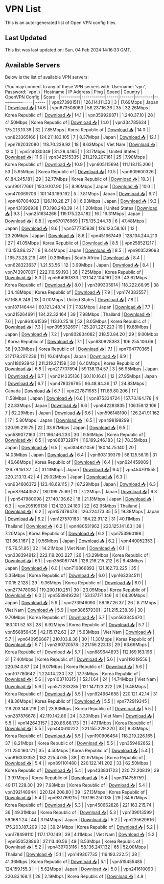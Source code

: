 # VPN List

This is an auto-generated list of Open VPN config files.

## Last Updated

This list was last updated on: Sun, 04 Feb 2024 14:16:33 GMT.

## Available Servers

Below is the list of available VPN servers:

(You may connect to any of these VPN servers with: Username: 'vpn', Password: 'vpn'.)
| Hostname | IP Address | Ping | Speed | Country | OpenVPN Config | Score |
|----------|------------|------|-------|---------|----------------| ----- |
| vpn273901511 | 126.114.111.33 | 3 | 17.69Mbps | Japan | [Download 📥](./configs/server_0_JP.ovpn) | 14.6 |
| vpn673508063 | 58.237.16.36 | 35 | 32.26Mbps | Korea Republic of | [Download 📥](./configs/server_1_KR.ovpn) | 14.1 |
| vpn359926871 | 1.240.37.10 | 28 | 41.50Mbps | Korea Republic of | [Download 📥](./configs/server_2_KR.ovpn) | 14.0 |
| vpn334785634 | 175.213.10.36 | 32 | 7.85Mbps | Korea Republic of | [Download 📥](./configs/server_3_KR.ovpn) | 14.0 |
| vpn823365166 | 124.211.183.105 | 7 | 8.37Mbps | Japan | [Download 📥](./configs/server_4_JP.ovpn) | 12.1 |
| vpn792032080 | 118.70.239.92 | 18 | 8.63Mbps | Viet Nam | [Download 📥](./configs/server_5_VN.ovpn) | 12.0 |
| vpn514030349 | 81.28.4.185 | 1 | 3.17Mbps | United States | [Download 📥](./configs/server_6_US.ovpn) | 11.6 |
| vpn342515335 | 211.219.207.161 | 25 | 7.90Mbps | Korea Republic of | [Download 📥](./configs/server_7_KR.ovpn) | 10.9 |
| vpn605115694 | 111.118.115.206 | 53 | 5.95Mbps | Korea Republic of | [Download 📥](./configs/server_8_KR.ovpn) | 10.5 |
| vpn609600326 | 61.84.245.181 | 29 | 32.77Mbps | Korea Republic of | [Download 📥](./configs/server_9_KR.ovpn) | 10.3 |
| vpn190177661 | 150.9.107.90 | 5 | 8.90Mbps | Japan | [Download 📥](./configs/server_10_JP.ovpn) | 10.0 |
| vpn470069706 | 101.143.169.192 | 5 | 7.81Mbps | Japan | [Download 📥](./configs/server_11_JP.ovpn) | 9.7 |
| vpn487004023 | 126.110.28.27 | 8 | 6.93Mbps | Japan | [Download 📥](./configs/server_12_JP.ovpn) | 9.3 |
| vpn431396938 | 173.198.248.39 | 4 | 1.20Mbps | United States | [Download 📥](./configs/server_13_US.ovpn) | 9.3 |
| vpn251634266 | 119.175.224.182 | 16 | 19.31Mbps | Japan | [Download 📥](./configs/server_14_JP.ovpn) | 8.8 |
| vpn670176969 | 175.135.244.78 | 6 | 47.48Mbps | Japan | [Download 📥](./configs/server_15_JP.ovpn) | 8.6 |
| vpn577735938 | 126.123.58.161 | 12 | 23.20Mbps | Japan | [Download 📥](./configs/server_16_JP.ovpn) | 8.6 |
| vpn451667449 | 128.134.244.213 | 27 | 41.05Mbps | Korea Republic of | [Download 📥](./configs/server_17_KR.ovpn) | 8.5 |
| vpn258521217 | 113.153.86.227 | 8 | 8.44Mbps | Japan | [Download 📥](./configs/server_18_JP.ovpn) | 8.5 |
| vpn903529093 | 165.73.28.219 | 491 | 0.36Mbps | South Africa | [Download 📥](./configs/server_19_ZA.ovpn) | 8.4 |
| vpn628323637 | 1.21.53.56 | 12 | 3.99Mbps | Japan | [Download 📥](./configs/server_20_JP.ovpn) | 8.4 |
| vpn743907007 | 222.110.59.193 | 36 | 7.25Mbps | Korea Republic of | [Download 📥](./configs/server_21_KR.ovpn) | 8.3 |
| vpn564061833 | 121.142.104.161 | 29 | 43.62Mbps | Korea Republic of | [Download 📥](./configs/server_22_KR.ovpn) | 8.0 |
| vpn399305914 | 118.222.66.95 | 38 | 34.48Mbps | Korea Republic of | [Download 📥](./configs/server_23_KR.ovpn) | 7.9 |
| vpn174383557 | 67.168.8.249 | 13 | 0.00Mbps | United States | [Download 📥](./configs/server_24_US.ovpn) | 7.8 |
| vpn187146444 | 60.121.248.14 | 7 | 7.82Mbps | Japan | [Download 📥](./configs/server_25_JP.ovpn) | 7.7 |
| vpn215264691 | 184.22.32.164 | 39 | 7.98Mbps | Thailand | [Download 📥](./configs/server_26_TH.ovpn) | 7.6 |
| vpn961061539 | 113.10.25.18 | 52 | 8.05Mbps | Korea Republic of | [Download 📥](./configs/server_27_KR.ovpn) | 7.3 |
| vpn395332697 | 125.201.227.223 | 19 | 19.88Mbps | Japan | [Download 📥](./configs/server_28_JP.ovpn) | 7.2 |
| vpn802834082 | 218.50.84.20 | 29 | 9.00Mbps | Korea Republic of | [Download 📥](./configs/server_29_KR.ovpn) | 7.1 |
| vpn680828383 | 106.255.106.69 | 38 | 9.33Mbps | Korea Republic of | [Download 📥](./configs/server_30_KR.ovpn) | 7.1 |
| vpn794770365 | 217.178.207.239 | 11 | 16.04Mbps | Japan | [Download 📥](./configs/server_31_JP.ovpn) | 6.9 |
| vpn118093942 | 211.219.37.159 | 30 | 6.40Mbps | Korea Republic of | [Download 📥](./configs/server_32_KR.ovpn) | 6.8 |
| vpn217707894 | 59.138.134.57 | 3 | 56.95Mbps | Japan | [Download 📥](./configs/server_33_JP.ovpn) | 6.7 |
| vpn214335136 | 60.110.16.61 | 12 | 27.95Mbps | Japan | [Download 📥](./configs/server_34_JP.ovpn) | 6.7 |
| vpn478326795 | 96.48.84.36 | 17 | 24.83Mbps | Canada | [Download 📥](./configs/server_35_CA.ovpn) | 6.7 |
| vpn227871983 | 111.89.80.206 | 17 | 11.58Mbps | Japan | [Download 📥](./configs/server_36_JP.ovpn) | 6.6 |
| vpn875334724 | 157.70.164.178 | 4 | 22.83Mbps | Japan | [Download 📥](./configs/server_37_JP.ovpn) | 6.6 |
| vpn842283835 | 106.159.12.106 | 7 | 62.29Mbps | Japan | [Download 📥](./configs/server_38_JP.ovpn) | 6.6 |
| vpn596148100 | 126.241.91.162 | 17 | 5.80Mbps | Japan | [Download 📥](./configs/server_39_JP.ovpn) | 6.5 |
| vpn498198299 | 220.99.219.75 | 22 | 33.67Mbps | Japan | [Download 📥](./configs/server_40_JP.ovpn) | 6.5 |
| vpn589072163 | 211.196.146.233 | 30 | 9.56Mbps | Korea Republic of | [Download 📥](./configs/server_41_KR.ovpn) | 6.5 |
| vpn868732974 | 116.199.246.183 | 12 | 78.35Mbps | Japan | [Download 📥](./configs/server_42_JP.ovpn) | 6.5 |
| vpn304821056 | 180.14.75.140 | 20 | 14.03Mbps | Japan | [Download 📥](./configs/server_43_JP.ovpn) | 6.4 |
| vpn803139379 | 58.125.56.19 | 31 | 46.66Mbps | Korea Republic of | [Download 📥](./configs/server_44_KR.ovpn) | 6.4 |
| vpn624459009 | 126.79.151.37 | 4 | 31.13Mbps | Japan | [Download 📥](./configs/server_45_JP.ovpn) | 6.4 |
| vpn454701555 | 220.213.13.42 | 4 | 29.02Mbps | Japan | [Download 📥](./configs/server_46_JP.ovpn) | 6.3 |
| vpn934606372 | 123.48.69.115 | 7 | 87.29Mbps | Japan | [Download 📥](./configs/server_47_JP.ovpn) | 6.3 |
| vpn879443537 | 180.199.75.69 | 11 | 7.22Mbps | Japan | [Download 📥](./configs/server_48_JP.ovpn) | 6.3 |
| vpn547980098 | 27.140.136.62 | 18 | 21.18Mbps | Japan | [Download 📥](./configs/server_49_JP.ovpn) | 6.3 |
| vpn295199130 | 124.120.24.180 | 22 | 62.95Mbps | Thailand | [Download 📥](./configs/server_50_TH.ovpn) | 6.2 |
| vpn157478478 | 126.224.173.35 | 5 | 19.38Mbps | Japan | [Download 📥](./configs/server_51_JP.ovpn) | 6.2 |
| vpn127570183 | 184.22.91.12 | 31 | 40.11Mbps | Thailand | [Download 📥](./configs/server_52_TH.ovpn) | 6.2 |
| vpn480531962 | 220.125.141.63 | 38 | 7.20Mbps | Korea Republic of | [Download 📥](./configs/server_53_KR.ovpn) | 6.2 |
| vpn753960198 | 121.86.1.167 | 2 | 9.56Mbps | Japan | [Download 📥](./configs/server_54_JP.ovpn) | 6.2 |
| vpn440052353 | 115.76.51.95 | 32 | 14.21Mbps | Viet Nam | [Download 📥](./configs/server_55_VN.ovpn) | 6.1 |
| vpn338394912 | 222.119.203.227 | 26 | 43.29Mbps | Korea Republic of | [Download 📥](./configs/server_56_KR.ovpn) | 6.1 |
| vpn356087746 | 126.216.215.212 | 6 | 8.48Mbps | Japan | [Download 📥](./configs/server_57_JP.ovpn) | 6.0 |
| vpn710866893 | 121.162.73.225 | 35 | 5.35Mbps | Korea Republic of | [Download 📥](./configs/server_58_KR.ovpn) | 6.0 |
| vpn163234511 | 110.15.2.128 | 29 | 9.36Mbps | Korea Republic of | [Download 📥](./configs/server_59_KR.ovpn) | 6.0 |
| vpn277478068 | 119.200.110.251 | 30 | 23.09Mbps | Korea Republic of | [Download 📥](./configs/server_60_KR.ovpn) | 6.0 |
| vpn553949228 | 153.137.171.146 | 4 | 64.30Mbps | Japan | [Download 📥](./configs/server_61_JP.ovpn) | 5.9 |
| vpn273946090 | 58.187.26.37 | 26 | 8.71Mbps | Viet Nam | [Download 📥](./configs/server_62_VN.ovpn) | 5.9 |
| vpn386579301 | 211.215.238.39 | 30 | 9.70Mbps | Korea Republic of | [Download 📥](./configs/server_63_KR.ovpn) | 5.7 |
| vpn563345470 | 183.101.52.53 | 28 | 6.92Mbps | Korea Republic of | [Download 📥](./configs/server_64_KR.ovpn) | 5.7 |
| vpn568856435 | 42.115.172.63 | 27 | 5.63Mbps | Viet Nam | [Download 📥](./configs/server_65_VN.ovpn) | 5.7 |
| vpn640956667 | 210.103.8.36 | 30 | 11.30Mbps | Korea Republic of | [Download 📥](./configs/server_66_KR.ovpn) | 5.7 |
| vpn260720578 | 221.156.223.13 | 29 | 63.69Mbps | Korea Republic of | [Download 📥](./configs/server_67_KR.ovpn) | 5.7 |
| vpn689644893 | 112.169.163.196 | 31 | 7.40Mbps | Korea Republic of | [Download 📥](./configs/server_68_KR.ovpn) | 5.6 |
| vpn119219556 | 220.94.0.87 | 24 | 9.07Mbps | Korea Republic of | [Download 📥](./configs/server_69_KR.ovpn) | 5.6 |
| vpn107780642 | 1.224.14.230 | 32 | 17.75Mbps | Korea Republic of | [Download 📥](./configs/server_70_KR.ovpn) | 5.6 |
| vpn103710315 | 1.52.11.64 | 24 | 14.74Mbps | Viet Nam | [Download 📥](./configs/server_71_VN.ovpn) | 5.6 |
| vpn572233285 | 121.147.123.222 | 28 | 9.48Mbps | Korea Republic of | [Download 📥](./configs/server_72_KR.ovpn) | 5.5 |
| vpn924964688 | 220.121.42.14 | 31 | 48.30Mbps | Korea Republic of | [Download 📥](./configs/server_73_KR.ovpn) | 5.5 |
| vpn772919345 | 119.203.146.219 | 31 | 23.83Mbps | Korea Republic of | [Download 📥](./configs/server_74_KR.ovpn) | 5.5 |
| vpn287876678 | 42.119.142.86 | 24 | 3.30Mbps | Viet Nam | [Download 📥](./configs/server_75_VN.ovpn) | 5.5 |
| vpn142643157 | 220.86.66.173 | 31 | 47.11Mbps | Korea Republic of | [Download 📥](./configs/server_76_KR.ovpn) | 5.5 |
| vpn440610222 | 221.155.229.220 | 33 | 8.33Mbps | Korea Republic of | [Download 📥](./configs/server_77_KR.ovpn) | 5.5 |
| vpn190906464 | 118.219.226.165 | 37 | 8.21Mbps | Korea Republic of | [Download 📥](./configs/server_78_KR.ovpn) | 5.5 |
| vpn359462652 | 211.250.160.171 | 35 | 4.50Mbps | Korea Republic of | [Download 📥](./configs/server_79_KR.ovpn) | 5.4 |
| vpn816333352 | 182.225.47.65 | 38 | 32.97Mbps | Korea Republic of | [Download 📥](./configs/server_80_KR.ovpn) | 5.4 |
| vpn391101480 | 220.122.141.202 | 33 | 62.50Mbps | Korea Republic of | [Download 📥](./configs/server_81_KR.ovpn) | 5.4 |
| vpn433831723 | 220.72.208.19 | 39 | 3.97Mbps | Korea Republic of | [Download 📥](./configs/server_82_KR.ovpn) | 5.4 |
| vpn314755759 | 49.171.228.30 | 39 | 7.63Mbps | Korea Republic of | [Download 📥](./configs/server_83_KR.ovpn) | 5.4 |
| vpn392148944 | 220.124.208.80 | 39 | 27.13Mbps | Korea Republic of | [Download 📥](./configs/server_84_KR.ovpn) | 5.4 |
| vpn931789215 | 119.196.250.135 | 29 | 34.67Mbps | Korea Republic of | [Download 📥](./configs/server_85_KR.ovpn) | 5.3 |
| vpn450662826 | 221.163.215.74 | 36 | 49.31Mbps | Korea Republic of | [Download 📥](./configs/server_86_KR.ovpn) | 5.3 |
| vpn139013599 | 59.168.1.24 | 44 | 3.94Mbps | Japan | [Download 📥](./configs/server_87_JP.ovpn) | 5.2 |
| vpn235629616 | 175.203.187.209 | 32 | 39.24Mbps | Korea Republic of | [Download 📥](./configs/server_88_KR.ovpn) | 5.2 |
| vpn178499110 | 117.1.170.149 | 39 | 4.11Mbps | Viet Nam | [Download 📥](./configs/server_89_VN.ovpn) | 5.2 |
| vpn650528863 | 27.113.40.56 | 49 | 8.53Mbps | Korea Republic of | [Download 📥](./configs/server_90_KR.ovpn) | 5.2 |
| vpn439703116 | 58.136.247.132 | 65 | 52.00Mbps | Thailand | [Download 📥](./configs/server_91_TH.ovpn) | 5.1 |
| vpn149307735 | 119.193.222.5 | 38 | 41.36Mbps | Korea Republic of | [Download 📥](./configs/server_92_KR.ovpn) | 5.1 |
| vpn515455485 | 124.159.155.3 | - | 5.62Mbps | Japan | [Download 📥](./configs/server_93_JP.ovpn) | 5.0 |
| vpn241610090 | 220.83.168.11 | 28 | 2.19Mbps | Korea Republic of | [Download 📥](./configs/server_94_KR.ovpn) | 4.8 |
